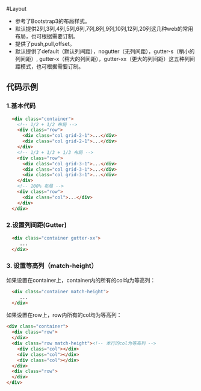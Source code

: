 #Layout

* 参考了Bootstrap3的布局样式。
* 默认提供2列,3列,4列,5列,6列,7列,8列,9列,10列,12列,20列这几种web的常用布局，也可根据需要订制。
* 提供了push,pull,offset。
* 默认提供了default（默认列间距），nogutter（无列间距），gutter-s（稍小的列间距）, gutter-x（稍大的列间距），gutter-xx（更大的列间距）这五种列间距模式，也可根据需要订制。

## 代码示例

### 1.基本代码

```html
  <div class="container">
    <!-- 1/2 + 1/2 布局 -->
    <div class="row">
      <div class="col grid-2-1">...</div>
      <div class="col grid-2-1">...</div>
    </div>
	<!-- 1/3 + 1/3 + 1/3 布局 -->
    <div class="row">
      <div class="col grid-3-1">...</div>
      <div class="col grid-3-1">...</div>
	  <div class="col grid-3-1">...</div>
    </div>
	<!-- 100% 布局 -->
    <div class="row">
      <div class="col">...</div>
    </div>
  </div>
```

### 2.设置列间距(Gutter)

```html
  <div class="container gutter-xx">
     ...
  </div>
```

### 3. 设置等高列（match-height）

如果设置在container上，container内的所有的col均为等高列：

```html
  <div class="container match-height">
     ...
  </div>
```

如果设置在row上，row内所有的col均为等高列：

```html
<div class="container">
  <div class="row">
  </div>
  <div class="row match-height"><!-- 本行的col为等高列 -->
    <div class="col"></div>
    <div class="col"></div>
    <div class="col"></div>
  </div>
  <div class="row">
  </div>
</div>
```